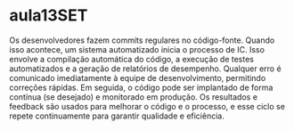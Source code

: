# aula13SET

Os desenvolvedores fazem commits regulares no código-fonte. Quando isso acontece, um sistema automatizado inicia o processo de IC. Isso envolve a compilação automática do código, a execução de testes automatizados e a geração de relatórios de desempenho. Qualquer erro é comunicado imediatamente à equipe de desenvolvimento, permitindo correções rápidas. Em seguida, o código pode ser implantado de forma contínua (se desejado) e monitorado em produção. Os resultados e feedback são usados para melhorar o código e o processo, e esse ciclo se repete continuamente para garantir qualidade e eficiência.
